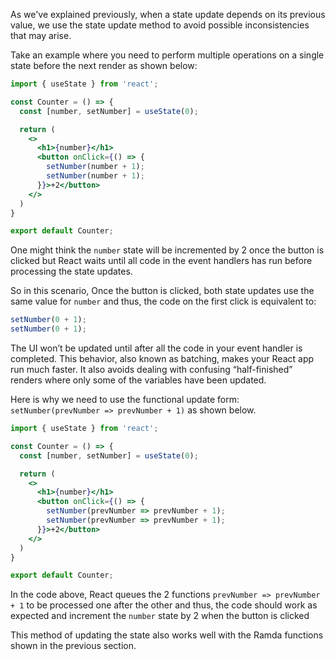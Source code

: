 As we've explained previously, when a state update depends on its previous value, we use the state update method to avoid possible inconsistencies that may arise.

<!-- TODO: Link to the react basics chapter once published -->

Take an example where you need to perform multiple operations on a single state before the next render as shown below:

```jsx
import { useState } from 'react';

const Counter = () => {
  const [number, setNumber] = useState(0);

  return (
    <>
      <h1>{number}</h1>
      <button onClick={() => {
        setNumber(number + 1);
        setNumber(number + 1);
      }}>+2</button>
    </>
  )
}

export default Counter;
```

One might think the `number` state will be incremented by 2 once the button is clicked but React waits until all code in the event handlers has run before processing the state updates.

So in this scenario, Once the button is clicked, both state updates use the same value for `number` and thus, the code on the first click is equivalent to:

```jsx
setNumber(0 + 1);
setNumber(0 + 1);
```

The UI won’t be updated until after all the code in your event handler is completed. This behavior, also known as batching, makes your React app run much faster. It also avoids dealing with confusing “half-finished” renders where only some of the variables have been updated.

Here is why we need to use the functional update form: `setNumber(prevNumber => prevNumber + 1)` as shown below.

```jsx
import { useState } from 'react';

const Counter = () => {
  const [number, setNumber] = useState(0);

  return (
    <>
      <h1>{number}</h1>
      <button onClick={() => {
        setNumber(prevNumber => prevNumber + 1);
        setNumber(prevNumber => prevNumber + 1);
      }}>+2</button>
    </>
  )
}

export default Counter;
```

In the code above, React queues the 2 functions `prevNumber => prevNumber + 1` to be processed one after the other and thus, the code should work as expected and increment the `number` state by 2 when the button is clicked

This method of updating the state also works well with the Ramda functions shown in the previous section.